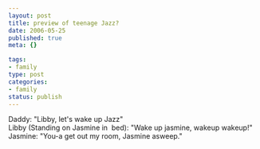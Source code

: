 ```yaml
--- 
layout: post
title: preview of teenage Jazz?
date: 2006-05-25
published: true
meta: {}

tags: 
- family
type: post
categories: 
- family
status: publish
---
```

<div>Daddy: "Libby, let's wake up Jazz"</div><div>Libby (Standing on Jasmine in  bed): "Wake up jasmine, wakeup wakeup!"</div><div>Jasmine: "You-a get out my room, Jasmine asweep."</div>
